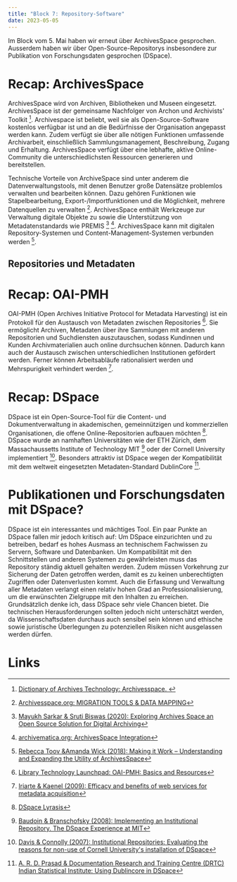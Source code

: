 ```yaml
---
title: "Block 7: Repository-Software"
date: 2023-05-05
---
```



Im Block vom 5. Mai haben wir erneut über ArchivesSpace gesprochen. Ausserdem haben wir über Open-Source-Repositorys insbesondere zur Publikation von Forschungsdaten gesprochen (DSpace).

# Recap: ArchivesSpace

ArchivesSpace wird von Archiven, Bibliotheken und Museen eingesetzt. ArchivesSpace ist der gemeinsame Nachfolger von Archon und Archivists' Toolkit [^1]. Archivespace ist beliebt, weil sie als Open-Source-Software kostenlos verfügbar ist und an die Bedürfnisse der Organisation angepasst werden kann. Zudem verfügt sie über alle nötigen Funktionen umfassende Archivarbeit, einschließlich Sammlungsmanagement, Beschreibung, Zugang und Erhaltung. ArchivesSpace verfügt über eine lebhafte, aktive Online-Community die unterschiedlichsten Ressourcen generieren und bereitstellen.

Technische Vorteile von ArchiveSpace sind unter anderem die Datenverwaltungstools, mit denen Benutzer große Datensätze problemlos verwalten und bearbeiten können. Dazu gehören Funktionen wie Stapelbearbeitung, Export-/Importfunktionen und die Möglichkeit, mehrere Datenquellen zu verwalten [^2]. ArchivesSpace enthält Werkzeuge zur Verwaltung digitale Objekte zu sowie die Unterstützung von Metadatenstandards wie PREMIS [^3] [^4]. ArchivesSpace kann mit digitalen Repository-Systemen und Content-Management-Systemen verbunden werden [^5].

## Repositories und Metadaten

# Recap: OAI-PMH

OAI-PMH (Open Archives Initiative Protocol for Metadata Harvesting) ist ein Protokoll für den Austausch von Metadaten zwischen Repositories [^6]. Sie ermöglicht Archiven, Metadaten über ihre Sammlungen mit anderen Repositorien und Suchdiensten auszutauschen, sodass Kundinnen und Kunden Archivmaterialien auch online durchsuchen können. Dadurch kann auch der Austausch zwischen unterschiedlichen Institutionen gefördert werden. Ferner können Arbeitsabläufe rationalisiert werden und Mehrspurigkeit verhindert werden [^7].

# Recap: DSpace 

DSpace ist ein Open-Source-Tool für die Content- und Dokumentverwaltung in akademischen, gemeinnützigen und kommerziellen Organisationen, die offene Online-Repositorien aufbauen möchten [^8].  DSpace wurde an namhaften Universitäten wie der ETH Zürich, dem Massachaussetts Institute of Technology MIT [^9] oder der Cornell University implementiert [^10]. Besonders attraktiv ist DSpace wegen der Kompatibilität mit dem weltweit eingesetzten Metadaten-Standard DublinCore [^11].

# Publikationen und Forschungsdaten mit DSpace?

DSpace ist ein interessantes und mächtiges Tool. Ein paar Punkte an DSpace fallen mir jedoch kritisch auf: Um DSpace einzurichten und zu betreiben, bedarf es hohes Ausmass an technischem Fachwissen zu Servern, Software und Datenbanken. Um Kompatibilität mit den Schnittstellen und anderen Systemen zu gewährleisten muss das Repository ständig aktuell gehalten werden. Zudem müssen Vorkehrung zur Sicherung der Daten getroffen werden, damit es zu keinen unberechtigten Zugriffen oder Datenverlusten kommt. Auch die Erfassung und Verwaltung aller Metadaten verlangt einen relativ hohen Grad an Professionalisierung, um die erwünschten Zielgruppe mit den Inhalten zu erreichen. Grundsätzlich denke ich, dass DSpace sehr viele Chancen bietet. Die technischen Herausforderungen sollten jedoch nicht unterschätzt werden, da Wissenschaftsdaten durchaus auch sensibel sein können und ethische sowie juristische Überlegungen zu potenziellen Risiken nicht ausgelassen werden dürfen.

# Links

[^1]:[Dictionary of Archives Technology: Archivesspace. ](https://dictionary.archivists.org/entry/archivesspace.html)
[^2]:[Archivesspace.org: MIGRATION TOOLS & DATA MAPPING](https://archivesspace.org/using-archivesspace/migration-tools-and-data-mapping)
[^3]:[Mayukh Sarkar & Sruti Biswas (2020): Exploring Archives Space an Open Source Solution for Digital Archiving](https://www.researchgate.net/publication/347016215_Exploring_Archives_Space_an_Open_Source_Solution_for_Digital_Archiving#fullTextFileContent)
[^4]:[archivematica.org: ArchivesSpace Integration](https://wiki.archivematica.org/ArchivesSpace_integration)
[^5]:[Rebecca Toov &Amanda Wick (2018): Making it Work – Understanding and Expanding the Utility of ArchivesSpace](https://doi.org/10.1080/15332748.2018.1503019)
[^6]:[Library Technology Launchpad: OAI-PMH: Basics and Resources](https://libtechlaunchpad.com/2017/02/13/oai-pmh-basics-and-resources/)
[^7]:[Iriarte & Kaenel (2009): Efficacy and benefits of web services for metadata acquisition](https://indico.cern.ch/event/48321/attachments/957193/1358566/OAI6_6_iriarte.pdf)
[^8]:[DSpace Lyrasis](https://dspace.lyrasis.org/)
[^9]:[Baudoin & Branschofsky (2008): Implementing an Institutional Repository. The DSpace Experience at MIT](https://www.tandfonline.com/doi/abs/10.1300/J122v24n01_04 )
[^10]:[Davis & Connolly (2007): Institutional Repositories: Evaluating the reasons for non-use of Cornell University's installation of DSpace](https://ecommons.cornell.edu/handle/1813/5195)
[^11]:[A. R. D. Prasad & Documentation Research and Training Centre (DRTC) Indian Statistical Institute: Using Dublincore in DSpace](https://egyankosh.ac.in/bitstream/123456789/61859/1/DublinCore.pdf)
